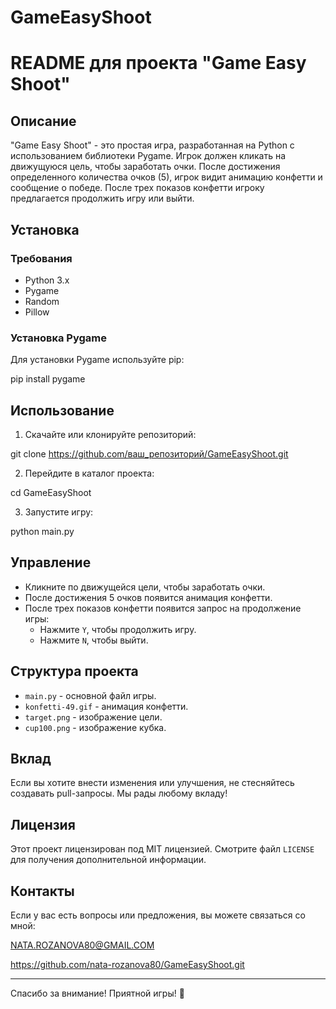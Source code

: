 # GameEasyShoot
# README для проекта "Game Easy Shoot"

## Описание
"Game Easy Shoot" - это простая игра, разработанная на Python с использованием библиотеки Pygame. Игрок должен кликать на движущуюся цель, чтобы заработать очки. После достижения определенного количества очков (5), игрок видит анимацию конфетти и сообщение о победе. После трех показов конфетти игроку предлагается продолжить игру или выйти.

## Установка

### Требования
- Python 3.x
- Pygame
- Random
- Pillow

### Установка Pygame
Для установки Pygame используйте pip:

pip install pygame


## Использование
1. Скачайте или клонируйте репозиторий:

git clone https://github.com/ваш_репозиторий/GameEasyShoot.git

2. Перейдите в каталог проекта:

cd GameEasyShoot

3. Запустите игру:

python main.py


## Управление
- Кликните по движущейся цели, чтобы заработать очки.
- После достижения 5 очков появится анимация конфетти.
- После трех показов конфетти появится запрос на продолжение игры:
  - Нажмите `Y`, чтобы продолжить игру.
  - Нажмите `N`, чтобы выйти.

## Структура проекта
- `main.py` - основной файл игры.
- `konfetti-49.gif` - анимация конфетти.
- `target.png` - изображение цели.
- `cup100.png` - изображение кубка.

## Вклад
Если вы хотите внести изменения или улучшения, не стесняйтесь создавать pull-запросы. Мы рады любому вкладу!

## Лицензия
Этот проект лицензирован под MIT лицензией. Смотрите файл `LICENSE` для получения дополнительной информации.

## Контакты
Если у вас есть вопросы или предложения, вы можете связаться со мной:

NATA.ROZANOVA80@GMAIL.COM

https://github.com/nata-rozanova80/GameEasyShoot.git


---

Спасибо за внимание! Приятной игры! 🎉
